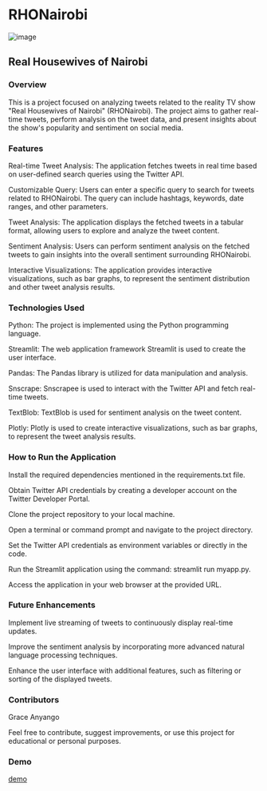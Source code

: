 # RHONairobi

![image](https://github.com/GraceAnyango/RHONairobi/assets/110466244/09718cbe-3089-4886-b456-705ccd623661)

## Real Housewives of Nairobi

### Overview

This is a project focused on analyzing tweets related to the reality TV show "Real Housewives of Nairobi" (RHONairobi). The project aims to gather real-time tweets, perform analysis on the tweet data, and present insights about the show's popularity and sentiment on social media.

### Features

Real-time Tweet Analysis: The application fetches tweets in real time based on user-defined search queries using the Twitter API.

Customizable Query: Users can enter a specific query to search for tweets related to RHONairobi. The query can include hashtags, keywords, date ranges, and other parameters.

Tweet Analysis: The application displays the fetched tweets in a tabular format, allowing users to explore and analyze the tweet content.

Sentiment Analysis: Users can perform sentiment analysis on the fetched tweets to gain insights into the overall sentiment surrounding RHONairobi.

Interactive Visualizations: The application provides interactive visualizations, such as bar graphs, to represent the sentiment distribution and other tweet analysis results.

### Technologies Used

Python: The project is implemented using the Python programming language.

Streamlit: The web application framework Streamlit is used to create the user interface.

Pandas: The Pandas library is utilized for data manipulation and analysis.

Snscrape: Snscrapee is used to interact with the Twitter API and fetch real-time tweets.

TextBlob: TextBlob is used for sentiment analysis on the tweet content.

Plotly: Plotly is used to create interactive visualizations, such as bar graphs, to represent the tweet analysis results.

### How to Run the Application

Install the required dependencies mentioned in the requirements.txt file.

Obtain Twitter API credentials by creating a developer account on the Twitter Developer Portal.

Clone the project repository to your local machine.

Open a terminal or command prompt and navigate to the project directory.

Set the Twitter API credentials as environment variables or directly in the code.

Run the Streamlit application using the command: streamlit run myapp.py.

Access the application in your web browser at the provided URL.

### Future Enhancements

Implement live streaming of tweets to continuously display real-time updates.

Improve the sentiment analysis by incorporating more advanced natural language processing techniques.

Enhance the user interface with additional features, such as filtering or sorting of the displayed tweets.

### Contributors

Grace Anyango

Feel free to contribute, suggest improvements, or use this project for educational or personal purposes.

### Demo

[demo](http://localhost:8501/)
